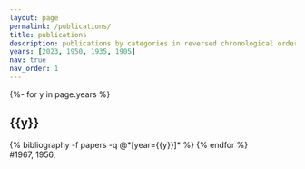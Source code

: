 ```yaml
---
layout: page
permalink: /publications/
title: publications
description: publications by categories in reversed chronological order. generated by jekyll-scholar.
years: [2023, 1950, 1935, 1905]
nav: true
nav_order: 1
---
```

<!-- _pages/publications.md -->
<div class="publications">

{%- for y in page.years %}
  <h2 class="year">{{y}}</h2>
  {% bibliography -f papers -q @*[year={{y}}]* %}
{% endfor %}

</div>
#1967, 1956,